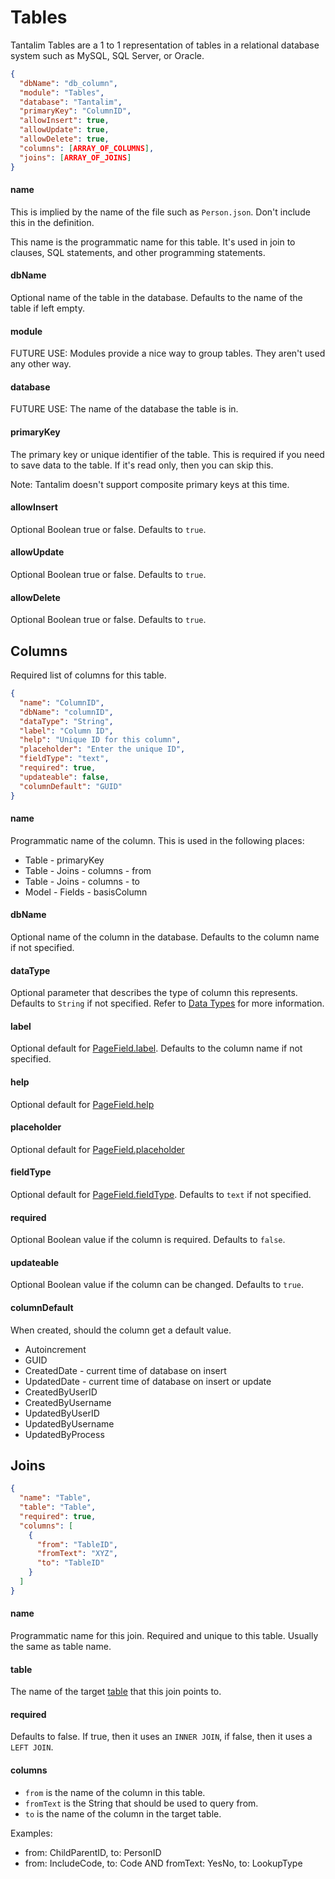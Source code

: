 # Tables

Tantalim Tables are a 1 to 1 representation of tables in a relational database system such as MySQL, SQL Server, or Oracle.

```json
{
  "dbName": "db_column",
  "module": "Tables",
  "database": "Tantalim",
  "primaryKey": "ColumnID",
  "allowInsert": true,
  "allowUpdate": true,
  "allowDelete": true,
  "columns": [ARRAY_OF_COLUMNS],
  "joins": [ARRAY_OF_JOINS]
}
```

#### name

This is implied by the name of the file such as `Person.json`. Don't include this in the definition.

This name is the programmatic name for this table. It's used in join to clauses, SQL statements, and other programming statements.

#### dbName

Optional name of the table in the database. Defaults to the name of the table if left empty.

#### module

FUTURE USE: Modules provide a nice way to group tables. They aren't used any other way.

#### database

FUTURE USE: The name of the database the table is in.

#### primaryKey

The primary key or unique identifier of the table. This is required if you need to save data to the table. If it's read only, then you can skip this.

Note: Tantalim doesn't support composite primary keys at this time.

#### allowInsert

Optional Boolean true or false. Defaults to `true`.

#### allowUpdate

Optional Boolean true or false. Defaults to `true`.

#### allowDelete

Optional Boolean true or false. Defaults to `true`.


## Columns

Required list of columns for this table.

```json
{
  "name": "ColumnID",
  "dbName": "columnID",
  "dataType": "String",
  "label": "Column ID",
  "help": "Unique ID for this column",
  "placeholder": "Enter the unique ID",
  "fieldType": "text",
  "required": true,
  "updateable": false,
  "columnDefault": "GUID"
}
```

#### name
Programmatic name of the column. This is used in the following places:

* Table - primaryKey
* Table - Joins - columns - from
* Table - Joins - columns - to
* Model - Fields - basisColumn

#### dbName

Optional name of the column in the database. Defaults to the column name if not specified.

#### dataType
Optional parameter that describes the type of column this represents. Defaults to `String` if not specified.
Refer to [Data Types](datatypes) for more information.

#### label
Optional default for [PageField.label](pages#fields). Defaults to the column name if not specified.

#### help
Optional default for [PageField.help](pages#fields)

#### placeholder
Optional default for [PageField.placeholder](pages#fields)

#### fieldType
Optional default for [PageField.fieldType](pages#fields). Defaults to `text` if not specified.

#### required

Optional Boolean value if the column is required. Defaults to `false`.

#### updateable

Optional Boolean value if the column can be changed. Defaults to `true`.

#### columnDefault

When created, should the column get a default value.

* Autoincrement
* GUID
* CreatedDate - current time of database on insert
* UpdatedDate - current time of database on insert or update
* CreatedByUserID
* CreatedByUsername
* UpdatedByUserID
* UpdatedByUsername
* UpdatedByProcess

## Joins

```json
{
  "name": "Table",
  "table": "Table",
  "required": true,
  "columns": [
    {
      "from": "TableID",
      "fromText": "XYZ",
      "to": "TableID"
    }
  ]
}
```

#### name

Programmatic name for this join. Required and unique to this table. Usually the same as table name.

#### table

The name of the target [table](tables#name) that this join points to.

#### required

Defaults to false. If true, then it uses an `INNER JOIN`, if false, then it uses a `LEFT JOIN`.

#### columns

* `from` is the name of the column in this table.
* `fromText` is the String that should be used to query from.
* `to` is the name of the column in the target table.

Examples:

* from: ChildParentID, to: PersonID
* from: IncludeCode, to: Code AND fromText: YesNo, to: LookupType

